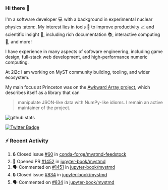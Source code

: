 ### Hi there 👋 

I'm a software developer 💻 with a background in experimental nuclear physics :atom:. My interest lies in tools :wrench: to improve productivity :chart_with_upwards_trend: and scientific insight :telescope:, including rich documentation 📚, interactive computing 🧮, and more! 

I have experience in many aspects of software engineering, including game design, full-stack web development, and high-performance numeric computing. 

At 2i2c I am working on MyST community building, tooling, and wider ecosystem. 

My main focus at Princeton was on the [Awkward Array project](awkward-array.org/), which describes itself as a library that can 
> manipulate JSON-like data with NumPy-like idioms. I remain an active maintainer of the project. 

![github stats](https://github-readme-stats.vercel.app/api?username=agoose77&show_icons=true&hide_rank=true&hide_title=true&bg_color=30,e76445,904e95&text_color=efe3ec&icon_color=efe3ec)
<!--
**agoose77/agoose77** is a ✨ _special_ ✨ repository because its `README.md` (this file) appears on your GitHub profile.

Here are some ideas to get you started:

- 🔭 I’m currently working on ...
- 🌱 I’m currently learning ...
- 👯 I’m looking to collaborate on ...
- 🤔 I’m looking for help with ...
- 💬 Ask me about ...
- 📫 How to reach me: ...
- 😄 Pronouns: ...
- ⚡ Fun fact: ...
-->

[![Twitter Badge](https://img.shields.io/twitter/follow/agoose77?style=flat-square&logo=Twitter&logoColor=white&color=cornflowerblue)](https://twitter.com/agoose77)

### :zap: Recent Activity

<!--START_SECTION:activity-->
1. 🔒 Closed issue [#60](https://github.com/conda-forge/mystmd-feedstock/issues/60) in [conda-forge/mystmd-feedstock](https://github.com/conda-forge/mystmd-feedstock)
2. 💪 Opened PR [#1452](https://github.com/jupyter-book/mystmd/pull/1452) in [jupyter-book/mystmd](https://github.com/jupyter-book/mystmd)
3. 🗣 Commented on [#1451](https://github.com/jupyter-book/mystmd/issues/1451#issuecomment-2283332114) in [jupyter-book/mystmd](https://github.com/jupyter-book/mystmd)
4. 🔒 Closed issue [#834](https://github.com/jupyter-book/mystmd/issues/834) in [jupyter-book/mystmd](https://github.com/jupyter-book/mystmd)
5. 🗣 Commented on [#834](https://github.com/jupyter-book/mystmd/issues/834#issuecomment-2282867383) in [jupyter-book/mystmd](https://github.com/jupyter-book/mystmd)
<!--END_SECTION:activity-->

